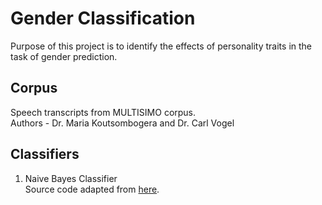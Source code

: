 # Gender Classification

Purpose of this project is to identify the effects of personality traits in the task of gender prediction.

## Corpus

Speech transcripts from MULTISIMO corpus.
<br >Authors - Dr. Maria Koutsombogera and Dr. Carl Vogel

## Classifiers

1. Naive Bayes Classifier
<br /> Source code adapted from [here](https://pythonmachinelearning.pro/text-classification-tutorial-with-naive-bayes/).
